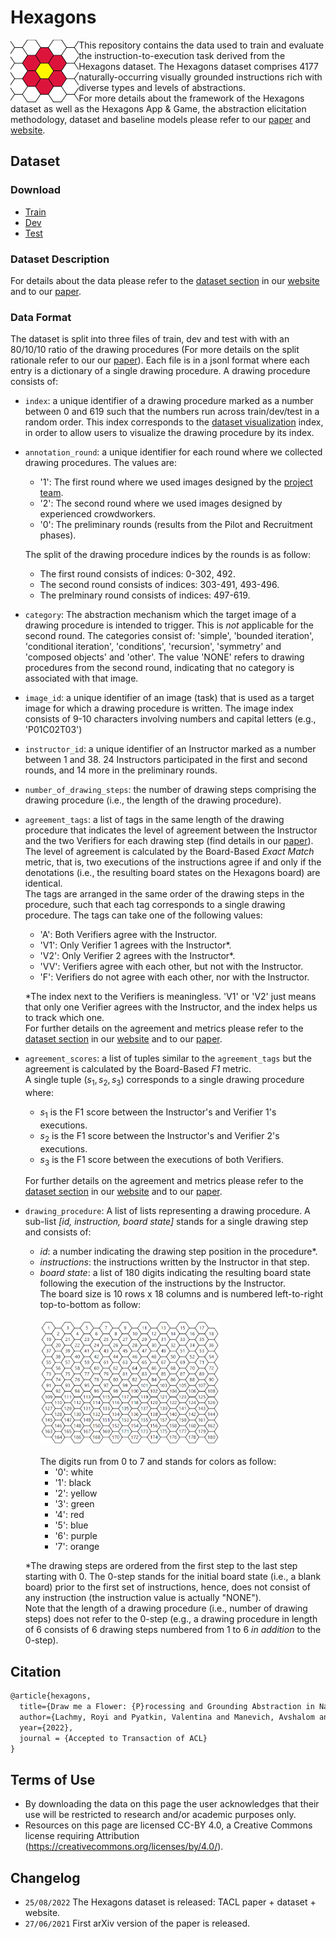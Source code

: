 # Hexagons

<img align="left" src="media/flower_favicon_full.PNG" height="100"></img>
This repository contains the data used to train and evaluate the instruction-to-execution task derived from the Hexagons dataset.
The Hexagons dataset comprises 4177 naturally-occurring visually grounded instructions rich with diverse types and levels of abstractions. <br/>
For more details about the framework of the Hexagons dataset as well as the Hexagons App & Game, 
the abstraction elicitation methodology, dataset and baseline models please refer to our
[paper](https://onlplab.github.io/Hexagons/#paper)
and [website](https://onlplab.github.io/Hexagons/). 

## Dataset

### Download
* [Train](hhttps://github.com/onlplab/Hexagons/blob/main/data/train.jsonl)
* [Dev](https://github.com/onlplab/Hexagons/blob/main/data/dev.jsonl)
* [Test](https://github.com/onlplab/Hexagons/blob/main/data/test.jsonl)


### Dataset Description

For details about the data please refer to the [dataset section](https://onlplab.github.io/Hexagons/dataset/)
in our [website](https://onlplab.github.io/Hexagons/) and to our [paper](https://onlplab.github.io/Hexagons/#paper).

### Data Format

The dataset is split into three files of train, dev and test with with an 80/10/10 ratio of the
drawing procedures (For more details on the split rationale refer to our our [paper](https://onlplab.github.io/Hexagons/#paper)). 
Each file is in a jsonl format where each entry is a dictionary of a single drawing procedure. 
A drawing procedure consists of: 

* `index`: a unique identifier of a drawing procedure marked as a number between 0 and 619 such that the numbers run across train/dev/test in a random order. 
This index corresponds to the [dataset visualization](https://onlplab.github.io/Hexagons/visual/) index, in order to allow users to visualize the drawing procedure by its index.
* `annotation_round`: a unique identifier for each round where we collected drawing procedures. The values are:  
     - '1': The first round where we used images designed by the  [project team](https://onlplab.github.io/Hexagons/#team).
     - '2': The second round where we used images designed by experienced crowdworkers. 
     - '0': The preliminary rounds (results from the Pilot and Recruitment phases).
     
     The split of the drawing procedure indices by the rounds is as follow: 
     - The first round consists of indices: 0-302, 492. 
     - The second round consists of indices: 303-491, 493-496.
     - The prelminary round consists of indices: 497-619. 
* `category`: The abstraction mechanism which the target image of a drawing procedure is intended to trigger. This is _not_ applicable for the second round. 
    The categories consist of: 'simple', 'bounded iteration', 'conditional iteration', 'conditions', 'recursion', 'symmetry' and 'composed objects' and 'other'. 
    The value 'NONE' refers to drawing procedures from the second round, indicating that no category is associated with that image.
* `image_id`: a unique identifier of an image (task) that is used as a target image for which a drawing procedure is written. The image index consists of 9-10 characters involving numbers and capital letters (e.g., 'P01C02T03') 
* `instructor_id`: a unique identifier of an Instructor marked as a number between 1 and 38. 24 Instructors participated in the first and second rounds, and 14 more in the preliminary rounds. 
* `number_of_drawing_steps`: the number of drawing steps comprising the drawing procedure (i.e., the length of the drawing procedure).
* `agreement_tags`: a list of tags in the same length of the drawing procedure that indicates 
the level of agreement between the Instructor and the two Verifiers for each drawing step (find details in our [paper](https://onlplab.github.io/Hexagons/#paper)). <br/>
The level of agreement is calculated by the Board-Based _Exact Match_ metric, that is, two executions of the instructions agree if and only if the denotations (i.e., the resulting board states on the Hexagons board) are identical.  <br/>
The tags are arranged in the same order of the drawing steps in the procedure, such that
each tag corresponds to a single drawing procedure. The tags can take one of the following values:  
    - 'A': Both Verifiers agree with the Instructor.
    - 'V1': Only Verifier 1 agrees with the Instructor*.  
    - 'V2': Only Verifier 2 agrees with the Instructor*. 
    - 'VV': Verifiers agree with each other, but not with the Instructor. 
    - 'F':  Verifiers do not agree with each other, nor with the Instructor.       
    
    *The index next to the Verifiers is meaningless. 'V1' or 'V2' just means that only one Verifier agrees with the Instructor,
    and the index helps us to track which one. <br/>
    For further details on the agreement and metrics please refer to the [dataset section](https://onlplab.github.io/Hexagons/dataset/)
in our [website](https://onlplab.github.io/Hexagons/) and to our [paper](https://onlplab.github.io/Hexagons/#paper). 
* `agreement_scores`:  a list of tuples similar to the `agreement_tags` but the agreement is calculated 
by the Board-Based _F1_ metric. <br/> A single tuple $(s_1, s_2, s_3)$ corresponds to a single drawing procedure where:
    - $s_1$ is the F1 score between the Instructor's and Verifier 1's executions.
    - $s_2$ is the F1 score between the Instructor's and Verifier 2's executions.
    - $s_3$ is the F1 score between the executions of both Verifiers.
    
    For further details on the agreement and metrics please refer to the [dataset section](https://onlplab.github.io/Hexagons/dataset/)
in our [website](https://onlplab.github.io/Hexagons/) and to our [paper](https://onlplab.github.io/Hexagons/#paper). 
- `drawing_procedure`: A list of lists representing a drawing procedure. A sub-list _[id, instruction, board state]_
 stands for a single drawing step and consists of: 
     - _id_: a number indicating the drawing step position in the procedure*. 
     - _instructions_: the instructions written by the Instructor in that step.
     - _board state_: a list of 180 digits indicating the resulting board state following the execution of the instructions by the Instructor. <br/>
     The board size is 10 rows x 18 columns and is numbered left-to-right top-to-bottom as follow: <br/>     
     <img align="center" src="media/hexagon_board_numbered.PNG" height="200"></img> <br/><br/>
     The digits run from 0 to 7 and stands for colors as follow: 
        - '0': white
        - '1': black
        - '2': yellow
        - '3': green
        - '4': red
        - '5': blue
        - '6': purple 
        - '7': orange
    
    *The drawing steps are ordered from the first step to the last step starting with 0. 
    The 0-step stands for the initial board state (i.e., a blank board) prior to the first set of instructions, 
    hence, does not consist of any instruction (the instruction value is actually "NONE"). <br/> Note that the length of a drawing procedure (i.e., number of drawing steps) does not refer to the 0-step 
    (e.g., a drawing procedure in length of 6 consists of 6 drawing steps numbered from 1 to 6 _in addition_ to the 0-step).
   
     
## Citation
```markdown
@article{hexagons,
  title={Draw me a Flower: {P}rocessing and Grounding Abstraction in Natural Language},
  author={Lachmy, Royi and Pyatkin, Valentina and Manevich, Avshalom and Tsarfaty, Reut},  
  year={2022},
  journal = {Accepted to Transaction of ACL}  
}

```

## Terms of Use
- By downloading the data on this page the user acknowledges that their use will be restricted to research and/or academic purposes only.
- Resources on this page are licensed CC-BY 4.0, a Creative Commons license requiring Attribution (https://creativecommons.org/licenses/by/4.0/).


## Changelog
- `25/08/2022` The Hexagons dataset is released:  TACL paper + dataset + website.
- `27/06/2021` First arXiv version of the paper is released.

 


